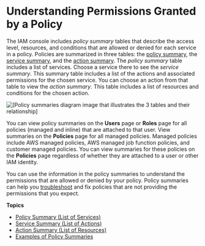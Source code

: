 # Understanding Permissions Granted by a Policy<a name="access_policies_understand"></a>

The IAM console includes *policy summary* tables that describe the access level, resources, and conditions that are allowed or denied for each service in a policy\. Policies are summarized in three tables: the [policy summary](access_policies_understand-policy-summary.md), the [service summary](access_policies_understand-service-summary.md), and the [action summary](access_policies_understand-action-summary.md)\. The *policy summary* table includes a list of services\. Choose a service there to see the *service summary*\. This summary table includes a list of the actions and associated permissions for the chosen service\. You can choose an action from that table to view the *action summary*\. This table includes a list of resources and conditions for the chosen action\. 

![\[Policy summaries diagram image that illustrates the 3 tables and their relationship\]](http://docs.aws.amazon.com/IAM/latest/UserGuide/images/policy_summaries-diagram.png)

You can view policy summaries on the **Users** page or **Roles** page for all policies \(managed and inline\) that are attached to that user\. View summaries on the **Policies** page for all managed policies\. Managed policies include AWS managed policies, AWS managed job function policies, and customer managed policies\. You can view summaries for these policies on the **Policies** page regardless of whether they are attached to a user or other IAM identity\.

You can use the information in the policy summaries to understand the permissions that are allowed or denied by your policy\. Policy summaries can help you [troubleshoot](troubleshoot_policies.md) and fix policies that are not providing the permissions that you expect\.

**Topics**
+ [Policy Summary \(List of Services\)](access_policies_understand-policy-summary.md)
+ [Service Summary \(List of Actions\)](access_policies_understand-service-summary.md)
+ [Action Summary \(List of Resources\)](access_policies_understand-action-summary.md)
+ [Examples of Policy Summaries](access_policies_policy-summary-examples.md)